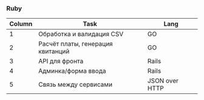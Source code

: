 ### Ruby
| Column | Task | Lang |
|----------|----------|----------|
| 1    | Обработка и валидация CSV   | GO   |
| 2    | Расчёт платы, генерация квитанций   | GO   |
| 3    | API для фронта  | Rails   |
| 4    | Админка/форма ввода  | Rails   |
| 5    | Связь между сервисами  | JSON over HTTP   |
